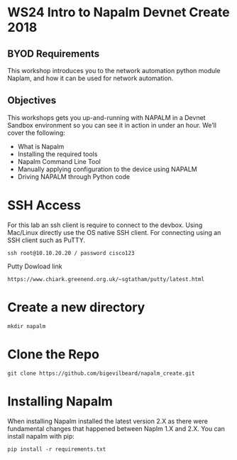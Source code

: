 #  WS24 Intro to Napalm Devnet Create 2018



## BYOD Requirements
This workshop introduces you to the network automation python module Naplam, and how it can be used for network automation.  

## Objectives

This workshops gets you up-and-running with NAPALM in a Devnet Sandbox environment so you can see it in action in under an hour. We’ll cover the following:

* What is Napalm
* Installing the required tools
* Napalm Command Line Tool
* Manually applying configuration to the device using NAPALM
* Driving NAPALM through Python code


# SSH Access

For this lab an ssh client is require to connect to the devbox. Using Mac/Linux directly use the OS native SSH client. For connecting using an SSH client such as PuTTY.

```
ssh root@10.10.20.20 / password cisco123

```
Putty Dowload link 
```
https://www.chiark.greenend.org.uk/~sgtatham/putty/latest.html 

```


# Create a new directory

```
mkdir napalm
```

# Clone the Repo

```
git clone https://github.com/bigevilbeard/napalm_create.git
```

# Installing Napalm

When installing Napalm installed the latest version 2.X as there were fundamental changes that happened between Naplm 1.X and 2.X.
You can install napalm with pip:

```
pip install -r requirements.txt
```



